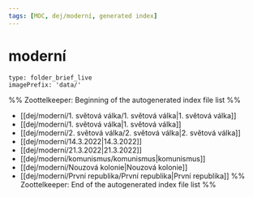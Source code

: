 ```yaml
---
tags: [MOC, dej/moderní, generated index]
---
```

# moderní
```ccard
type: folder_brief_live
imagePrefix: 'data/'
```
%% Zoottelkeeper: Beginning of the autogenerated index file list  %%
-  [[dej/moderní/1. světová válka/1. světová válka|1. světová válka]]
-  [[dej/moderní/1. světová válka|1. světová válka]]
-  [[dej/moderní/2. světová válka/2. světová válka|2. světová válka]]
-  [[dej/moderní/14.3.2022|14.3.2022]]
-  [[dej/moderní/21.3.2022|21.3.2022]]
-  [[dej/moderní/komunismus/komunismus|komunismus]]
-  [[dej/moderní/Nouzová kolonie|Nouzová kolonie]]
-  [[dej/moderní/První republika/První republika|První republika]]
%% Zoottelkeeper: End of the autogenerated index file list  %%
